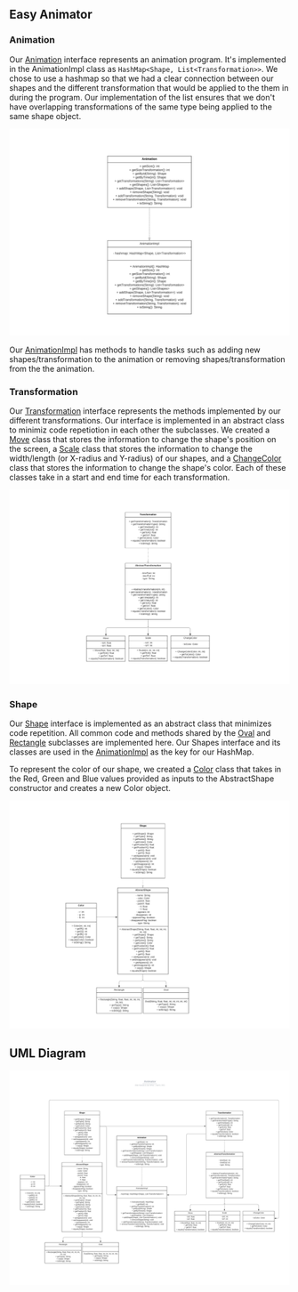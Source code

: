 ## Easy Animator

### Animation

Our [Animation](/src/animation/Animation.java) interface represents an animation program. It's implemented in the AnimationImpl class as `HashMap<Shape, List<Transformation>>`. 
We chose to use a hashmap so that we had a clear connection between our shapes and the different transformation that would
be applied to the them in during the program. Our implementation of the list ensures that we don't have overlapping transformations of the same type being applied to the same shape object. 

![Animation Class](images/Animation.jpeg)

Our [AnimationImpl](/src/animation/AnimationImpl.java) has methods to handle tasks such as adding new shapes/transformation to the animation or removing shapes/transformation from the the animation. 

### Transformation

Our [Transformation](/src/animation/Transformation.java) interface represents the methods implemented by our different transformations. Our interface is implemented in an abstract class to minimiz code repetiotion in each other the subclasses.
We created a [Move](/src/animation/Move.java) class that stores the information to change the shape's position on the screen, a [Scale](/src/animation/Scale.java) class that stores the information to change the width/length (or X-radius and Y-radius) 
of our shapes, and a [ChangeColor](/src/animation/ChangeColor.java) class that stores the information to change the shape's color. Each of these classes take in a start and end time for each transformation. 

![Transformaton Class](images/Transformation.jpeg)

### Shape

Our [Shape](/src/animation/Shape.java) interface is implemented as an abstract class that minimizes code repetition. All common code and methods shared by the [Oval](/src/animation/Oval.java) and [Rectangle](/src/animation/Rectangle.java) subclasses are implemented here. 
Our Shapes interface and its classes are used in the [AnimationImpl](/src/animation/AnimationImpl.java) as the key for our HashMap.

To represent the color of our shape, we created a [Color](/src/animation/Color.java) class that takes in the Red, Green and Blue
values provided as inputs to the AbstractShape constructor and creates a new Color object.

![Shapes](images/Shapes.jpeg)

## UML Diagram

![UML Diagram](images/Animator.jpeg)